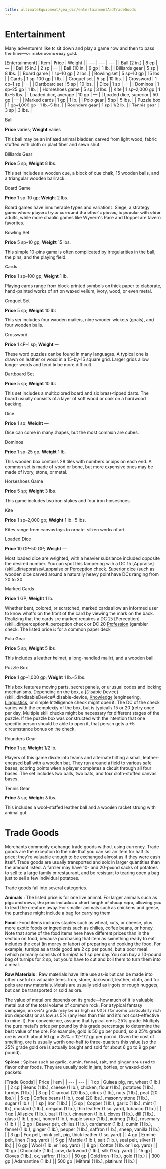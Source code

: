 ```yaml
---
title: ultimateEquipment/gea_dir/entertainmentAndTradeGoods
---
```

# Entertainment

Many adventurers like to sit down and play a game now and then to pass the time—or make some easy gold.

[Entertainment]
| Item | Price | Weight |
| --- | --- | --- |
| Ball (2 in.) | 8 cp | — |
| Ball (5 in.) | 2 sp | — |
| Ball (10 in. | 6 gp | 1 lb. |
| Billiards gear | 5 sp | 8 lbs. |
| Board game | 1 sp–10 gp | 2 lbs. |
| Bowling set | 5 sp–10 gp | 15 lbs. |
| Cards | 1 sp–100 gp | 1 lb. |
| Croquet set | 5 sp | 10 lbs. |
| Crossword | 1 cp–1 sp | — |
| Dartboard set | 5 sp | 10 lbs. |
| Dice | 1 sp | — |
| Dominos | 1 sp–25 gp | 1 lb. |
| Horseshoes game | 5 sp | 3 lbs. |
| Kite | 1 sp–2,000 gp | 1 lb.–5 lbs. |
| Loaded dice, average | 10 gp | — |
| Loaded dice, superior | 50 gp | — |
| Marked cards | 1 gp | 1 lb. |
| Polo gear | 5 sp | 5 lbs. |
| Puzzle box | 1 gp–1,000 gp | 1 lb.–5 lbs. |
| Rounders gear | 1 sp | 1/2 lb. |
| Tennis gear | 3 sp | 3 lbs. |

Ball

**Price** varies; **Weight** varies

This ball may be an inflated animal bladder, carved from light wood, fabric stuffed with cloth or plant fiber and sewn shut.

Billiards Gear

**Price** 5 sp; **Weight** 8 lbs.

This set includes a wooden cue, a block of cue chalk, 15 wooden balls, and a triangular wooden ball rack.

Board Game

**Price** 1 sp–10 gp; **Weight** 2 lbs.

Board games have innumerable types and variations. Siege, a strategy game where players try to surround the other's pieces, is popular with older adults, while more chaotic games like Wyvern's Race and Doppel are tavern favorites.

Bowling Set

**Price** 5 sp–10 gp; **Weight** 15 lbs.

This simple 10-pins game is often complicated by irregularities in the ball, the pins, and the playing field.

Cards

**Price** 1 sp–100 gp; **Weight** 1 lb.

Playing cards range from block-printed symbols on thick paper to elaborate, hand-painted works of art on waxed vellum, ivory, wood, or even metal.

Croquet Set

**Price** 5 sp; **Weight** 10 lbs.

This set includes four wooden mallets, nine wooden wickets (goals), and four wooden balls.

Crossword

**Price** 1 cP–1 sp; **Weight** —

These word puzzles can be found in many languages. A typical one is drawn on leather or wood in a 15-by-15 square grid. Larger grids allow longer words and tend to be more difficult.

Dartboard Set

**Price** 5 sp; **Weight** 10 lbs.

This set includes a multicolored board and six brass-tipped darts. The board usually consists of a layer of soft wood or cork on a hardwood backing.

Dice

**Price** 1 sp; **Weight** —

Dice can come in many shapes, but the most common are cubes.

Dominos

**Price** 1 sp–25 gp; **Weight** 1 lb.

This wooden box contains 28 tiles with numbers or pips on each end. A common set is made of wood or bone, but more expensive ones may be made of ivory, stone, or metal.

Horseshoes Game

**Price** 5 sp; **Weight** 3 lbs.

This game includes two iron stakes and four iron horseshoes.

Kite

**Price** 1 sp–2,000 gp; **Weight** 1 lb.–5 lbs.

Kites range from canvas toys to ornate, silken works of art.

Loaded Dice

**Price** 10 GP–50 GP; **Weight** —

Most loaded dice are weighted, with a heavier substance included opposite the desired number. You can spot this tampering with a DC 15 [Appraise](skill_dir/appraise#_appraise or [Perception](skill_dir/perception#_perception) check. Superior dice (such as wooden dice carved around a naturally heavy point have DCs ranging from 20 to 30.

Marked Cards

**Price** 1 GP; **Weight** 1 lb.

Whether bent, colored, or scratched, marked cards allow an informed user to know what's on the front of the card by viewing the mark on the back. Realizing that the cards are marked requires a DC 25 [Perception](skill_dir/perception#_perception check or DC 20 [Profession](skill_dir/profession#_profession) (gambler check. The listed price is for a common paper deck.

Polo Gear

**Price** 5 sp; **Weight** 5 lbs.

This includes a leather helmet, a long-handled mallet, and a wooden ball.

Puzzle Box

**Price** 1 gp–1,000 gp; **Weight** 1 lb.–5 lbs.

This box features moving parts, secret panels, or unusual codes and locking mechanisms. Depending on the box, a [Disable Device](skill_dir/disableDevice#_disable-device, [Knowledge](skill_dir/knowledge#_knowledge) (engineering, [Linguistics](skill_dir/linguistics#_linguistics), or simple Intelligence check might open it. The DC of the check varies with the complexity of the box, but is typically 15 or 20 (retry once per day. Multiple skill checks might be necessary for different stages of the puzzle. If the puzzle box was constructed with the intention that one specific person should be able to open it, that person gets a +5 circumstance bonus on the check.

Rounders Gear

**Price** 1 sp; **Weight** 1/2 lb.

Players of this game divide into teams and alternate hitting a small, leather-encased ball with a wooden bat. They run around a field to various safe bases, scoring points when a player completes a circuit through all four bases. The set includes two balls, two bats, and four cloth-stuffed canvas bases.

Tennis Gear

**Price** 3 sp; **Weight** 3 lbs.

This includes a wool-stuffed leather ball and a wooden racket strung with animal gut.

# Trade Goods

Merchants commonly exchange trade goods without using currency. Trade goods are the exception to the rule that you can sell an item for half its price; they're valuable enough to be exchanged almost as if they were cash itself. Trade goods are usually transported and sold in larger quantities than the amount listed. A farmer may have 10- and 20-pound sacks of potatoes to sell to a large family or restaurant, and be resistant to tearing open a bag just to sell a few individual potatoes.

Trade goods fall into several categories.

**Animals** : The listed price is for one live animal. For larger animals such as pigs and cows, the price includes a short length of cheap rope, allowing you to lead the creature away. For smaller animals such as chickens and geese, the purchase might include a bag for carrying them.

**Food** : Food items includes staples such as wheat, nuts, or cheese, plus more exotic foods or ingredients such as chilies, coffee beans, or honey. Note that some of the food items here have different prices than in the section on food, because purchasing that item as something ready to eat includes the cost (in money or labor) of preparing and cooking the food. For example, turnips as a trade good are 2 cp per pound, but a poor meal (which primarily consists of turnips) is 1 sp per day. You can buy a 10-pound bag of turnips for 2 sp, but you'd have to cut and boil them to turn them into a meal.

**Raw Materials** : Raw materials have little use as-is but can be made into other useful or valuable items. Iron, stone, darkwood, leather, cloth, and fur pelts are raw materials. Metals are usually sold as ingots or rough nuggets, but can be transported or sold as ore.

The value of metal ore depends on its grade—how much of it is valuable metal out of the total volume of common rock. For a typical fantasy campaign, an ore's grade may be as high as 60% (for some particularly rich iron deposits) or as low as 5% (any less than this and it's not cost-effective to mine it). For convenience, assume that typical ore is 25% grade. Multiply the pure metal's price per pound by this grade percentage to determine the best value of the ore. For example, gold is 50 gp per pound, so a 25% grade ore is worth about 50 gp × 25% = 12-1/2 gp per pound. Given the cost of smelting, ore is usually worth one-half to three-quarters this value (so the 25% grade gold ore is actually bought and sold for about 6 gp to 9 gp per pound).

**Spices** : Spices such as garlic, cumin, fennel, salt, and ginger are used to flavor other foods. They are usually sold in jars, bottles, or waxed-cloth packets.

[Trade Goods]
| Price | Item |
| --- | --- |
| 1 cp | Guinea pig, rat, wheat (1 lb.) |
| 2 cp | Beans (1 lb.), cheese (1 lb.), chicken, flour (1 lb.), potatoes (1 lb.), turnips (1 lb.) |
| 3 cp | Charcoal (20 lbs.), citrus (1 lb.), nuts (1 lb.), peat (20 lbs.) |
| 5 cp | Coffee beans (1 lb.), coal (20 lbs.), masonry stone (1 lb.), sugar (1 lb.) |
| 1 sp | Iron (1 lb.) |
| 5 sp | Copper (1 lb.), garlic (1 lb.), mint (1 lb.), mustard (1 lb.), oregano (1 lb.), thin leather (1 sq. yard), tobacco (1 lb.) |
| 1 gp | Allspice (1 lb.), basil (1 lb.), cinnamon (1 lb.), cloves (1 lb.), dill (1 lb.), glass (1 lb.), goat, honey (1 lb.), maple syrup (1 lb.), nutmeg (1 lb.), rosemary (1 lb.) |
| 2 gp | Beaver pelt, chilies (1 lb.), cardamom (1 lb.), cumin (1 lb.), fennel (1 lb.), ginger (1 lb.), pepper (1 lb.), saffron (1 lb.), sheep, vanilla (1 lb.) |
| 3 gp | Fox pelt, mink pelt, pig, thick leather (1 sq. yard) |
| 4 gp | Ermine pelt, linen (1 sq. yard) |
| 5 gp | Marble (1 lb.), salt (1 lb.), seal pelt, silver (1 lb.) |
| 6 gp | Wool (1 lb. or 1 sq. yard) |
| 8 gp | Cotton (1 lb. or 1 sq. yard) |
| 10 gp | Chocolate (1 lb.), cow, darkwood (1 lb.), silk (1 sq. yard) |
| 15 gp | Cloves (1 lb.), ox, saffron (1 lb.) |
| 50 gp | Cold iron (1 lb.), gold (1 lb.) |
| 300 gp | Adamantine (1 lb.) |
| 500 gp | Mithral (1 lb.), platinum (1 lb.) |

